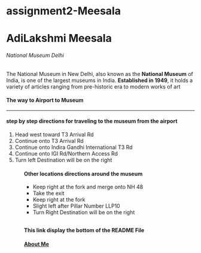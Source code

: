 # assignment2-Meesala
<h1>AdiLakshmi Meesala</h1>
<h6>National Museum Delhi</h6>
<p>The National Museum in New Delhi, also known as the <b>National Museum</b> of India, is one of the largest museums in India. <b>Established in 1949</b>, it holds a variety of articles ranging from pre-historic era to modern works of art
</p>

<h4><b>The way to Airport to Museum</b></h4>
<hr>
<h4> </b>step by step directions for traveling to the museum from the airport</b></h4>
<ol>
   <li>Head west toward T3 Arrival Rd</li>
   <li>Continue onto T3 Arrival Rd</li>
   <li>Continue onto Indira Gandhi International T3 Rd</li>
   <li>Continue onto IGI Rd/Northern Access Rd</li>
   <li>Turn left Destination will be on the right</li>
<ol>
<h4>Other locations directions around the museum </h4>
<ul>
    <li>Keep right at the fork and merge onto NH 48</li>
    <li>Take the exit</li>
    <li>Keep right at the fork</li>
    <li>Slight left after Pillar Number LLP10 </li>
    <li>Turn Right Destination will be on the right</li>
</ul>
<br>
<p><b>This link display the bottom of the README File</b></p>
<a href = "http://www.google.com"><h4>About Me</h4></a>
</br>